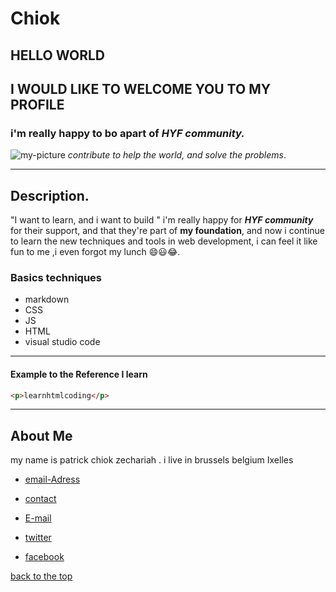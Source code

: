# Chiok
## HELLO WORLD

## I WOULD LIKE TO WELCOME YOU TO MY PROFILE

### i'm really happy to bo apart of **_HYF community._**

![my-picture](https://scontent.fbru1-1.fna.fbcdn.net/v/t1.0-9/120078247_2677580522502582_5622776211647593673_o.jpg?_nc_cat=109&_nc_sid=09cbfe&_nc_ohc=HHyrJt0UNUgAX9sTmeO&_nc_ht=scontent.fbru1-1.fna&oh=ecf9f334eabc88494c2ff7a39176c5ad&oe=5F8F2316)
_contribute to help the world, and solve the problems_.

---

## Description.

"I want to learn, and i want to build " i'm really happy for **_HYF community_** for their support, and that they're part of **my foundation**, and now i continue to learn the new techniques and tools in web development, i can feel it like fun to me ,i even forgot my lunch :smile::smiley::joy:.

### Basics techniques

- markdown
- CSS
- JS
- HTML
- visual studio code

---

#### Example to the Reference I learn

```html
<p>learnhtmlcoding</p>
```

---

## About Me

my name is patrick chiok zechariah . i live in brussels belgium Ixelles

- [email-Adress](av-hergé-21/3-1050-brussels)

- [contact](+447307222428)

- [E-mail](chiokzechzrizh@gmail.com)

- [twitter](https://twitter.com/chiokwith_replie)

- [facebook](https://www.facebook.com/profile.php?id=100007519815651)

[back to the top](#chiok)
